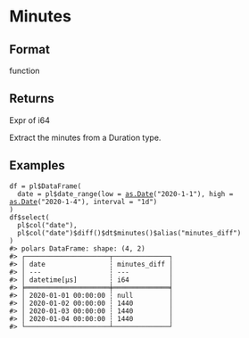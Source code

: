# Minutes

## Format

function

## Returns

Expr of i64

Extract the minutes from a Duration type.

## Examples

<pre class='r-example'><code><span class='r-in'><span><span class='va'>df</span> <span class='op'>=</span> <span class='va'>pl</span><span class='op'>$</span><span class='fu'>DataFrame</span><span class='op'>(</span></span></span>
<span class='r-in'><span>  date <span class='op'>=</span> <span class='va'>pl</span><span class='op'>$</span><span class='fu'>date_range</span><span class='op'>(</span>low <span class='op'>=</span> <span class='fu'><a href='https://rdrr.io/r/base/as.Date.html'>as.Date</a></span><span class='op'>(</span><span class='st'>"2020-1-1"</span><span class='op'>)</span>, high <span class='op'>=</span> <span class='fu'><a href='https://rdrr.io/r/base/as.Date.html'>as.Date</a></span><span class='op'>(</span><span class='st'>"2020-1-4"</span><span class='op'>)</span>, interval <span class='op'>=</span> <span class='st'>"1d"</span><span class='op'>)</span></span></span>
<span class='r-in'><span><span class='op'>)</span></span></span>
<span class='r-in'><span><span class='va'>df</span><span class='op'>$</span><span class='fu'>select</span><span class='op'>(</span></span></span>
<span class='r-in'><span>  <span class='va'>pl</span><span class='op'>$</span><span class='fu'>col</span><span class='op'>(</span><span class='st'>"date"</span><span class='op'>)</span>,</span></span>
<span class='r-in'><span>  <span class='va'>pl</span><span class='op'>$</span><span class='fu'>col</span><span class='op'>(</span><span class='st'>"date"</span><span class='op'>)</span><span class='op'>$</span><span class='fu'>diff</span><span class='op'>(</span><span class='op'>)</span><span class='op'>$</span><span class='va'>dt</span><span class='op'>$</span><span class='fu'>minutes</span><span class='op'>(</span><span class='op'>)</span><span class='op'>$</span><span class='fu'>alias</span><span class='op'>(</span><span class='st'>"minutes_diff"</span><span class='op'>)</span></span></span>
<span class='r-in'><span><span class='op'>)</span></span></span>
<span class='r-out co'><span class='r-pr'>#&gt;</span> polars DataFrame: shape: (4, 2)</span>
<span class='r-out co'><span class='r-pr'>#&gt;</span> ┌─────────────────────┬──────────────┐</span>
<span class='r-out co'><span class='r-pr'>#&gt;</span> │ date                ┆ minutes_diff │</span>
<span class='r-out co'><span class='r-pr'>#&gt;</span> │ ---                 ┆ ---          │</span>
<span class='r-out co'><span class='r-pr'>#&gt;</span> │ datetime[μs]        ┆ i64          │</span>
<span class='r-out co'><span class='r-pr'>#&gt;</span> ╞═════════════════════╪══════════════╡</span>
<span class='r-out co'><span class='r-pr'>#&gt;</span> │ 2020-01-01 00:00:00 ┆ null         │</span>
<span class='r-out co'><span class='r-pr'>#&gt;</span> │ 2020-01-02 00:00:00 ┆ 1440         │</span>
<span class='r-out co'><span class='r-pr'>#&gt;</span> │ 2020-01-03 00:00:00 ┆ 1440         │</span>
<span class='r-out co'><span class='r-pr'>#&gt;</span> │ 2020-01-04 00:00:00 ┆ 1440         │</span>
<span class='r-out co'><span class='r-pr'>#&gt;</span> └─────────────────────┴──────────────┘</span>
 </code></pre>